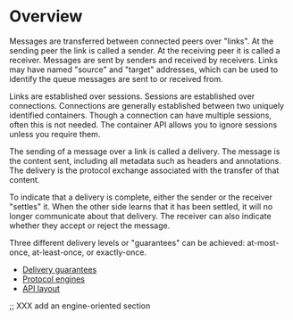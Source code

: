 # Overview

Messages are transferred between connected peers over "links".  At the
sending peer the link is called a sender.  At the receiving peer it is
called a receiver.  Messages are sent by senders and received by
receivers.  Links may have named "source" and "target" addresses,
which can be used to identify the queue messages are sent to or
received from.

Links are established over sessions.  Sessions are established over
connections.  Connections are generally established between two
uniquely identified containers.  Though a connection can have multiple
sessions, often this is not needed.  The container API allows you to
ignore sessions unless you require them.

The sending of a message over a link is called a delivery.  The
message is the content sent, including all metadata such as headers
and annotations.  The delivery is the protocol exchange associated
with the transfer of that content.

To indicate that a delivery is complete, either the sender or the
receiver "settles" it.  When the other side learns that it has been
settled, it will no longer communicate about that delivery.  The
receiver can also indicate whether they accept or reject the message.

Three different delivery levels or "guarantees" can be achieved:
at-most-once, at-least-once, or exactly-once.

 - [Delivery guarantees](delivery-guarantees.html)
 - [Protocol engines](protocol-engines.html)
 - [API layout](api-layout.html)

;; XXX add an engine-oriented section
